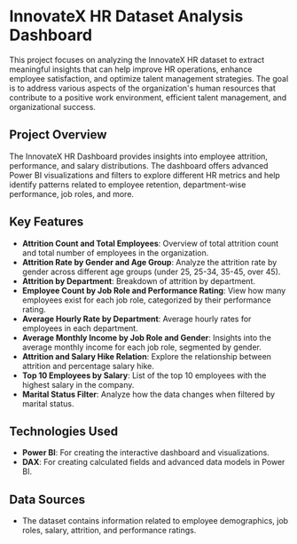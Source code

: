 

# InnovateX HR Dataset Analysis Dashboard

This project focuses on analyzing the InnovateX HR dataset to extract meaningful insights that can help improve HR operations, enhance employee satisfaction, and optimize talent management strategies. The goal is to address various aspects of the organization's human resources that contribute to a positive work environment, efficient talent management, and organizational success.

## Project Overview

The InnovateX HR Dashboard provides insights into employee attrition, performance, and salary distributions. The dashboard offers advanced Power BI visualizations and filters to explore different HR metrics and help identify patterns related to employee retention, department-wise performance, job roles, and more.

## Key Features

- **Attrition Count and Total Employees**: Overview of total attrition count and total number of employees in the organization.
- **Attrition Rate by Gender and Age Group**: Analyze the attrition rate by gender across different age groups (under 25, 25-34, 35-45, over 45).
- **Attrition by Department**: Breakdown of attrition by department.
- **Employee Count by Job Role and Performance Rating**: View how many employees exist for each job role, categorized by their performance rating.
- **Average Hourly Rate by Department**: Average hourly rates for employees in each department.
- **Average Monthly Income by Job Role and Gender**: Insights into the average monthly income for each job role, segmented by gender.
- **Attrition and Salary Hike Relation**: Explore the relationship between attrition and percentage salary hike.
- **Top 10 Employees by Salary**: List of the top 10 employees with the highest salary in the company.
- **Marital Status Filter**: Analyze how the data changes when filtered by marital status.

## Technologies Used

- **Power BI**: For creating the interactive dashboard and visualizations.
- **DAX**: For creating calculated fields and advanced data models in Power BI.

## Data Sources

- The dataset contains information related to employee demographics, job roles, salary, attrition, and performance ratings.

